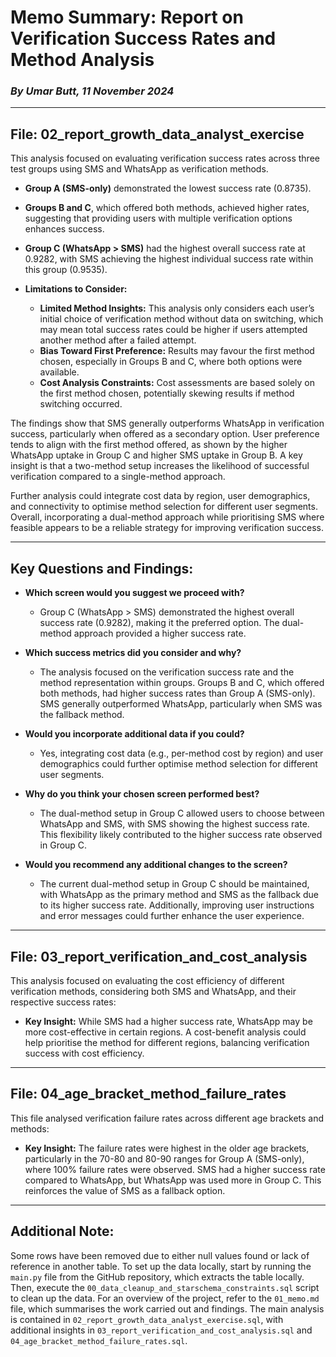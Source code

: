 # Memo Summary: Report on Verification Success Rates and Method Analysis
### *By Umar Butt, 11 November 2024*

---

## File: 02_report_growth_data_analyst_exercise
This analysis focused on evaluating verification success rates across three test groups using SMS and WhatsApp as verification methods.

- **Group A (SMS-only)** demonstrated the lowest success rate (0.8735).
- **Groups B and C**, which offered both methods, achieved higher rates, suggesting that providing users with multiple verification options enhances success.
- **Group C (WhatsApp > SMS)** had the highest overall success rate at 0.9282, with SMS achieving the highest individual success rate within this group (0.9535).

- **Limitations to Consider:**
    - **Limited Method Insights:** This analysis only considers each user’s initial choice of verification method without data on switching, which may mean total success rates could be higher if users attempted another method after a failed attempt.
    - **Bias Toward First Preference:** Results may favour the first method chosen, especially in Groups B and C, where both options were available.
    - **Cost Analysis Constraints:** Cost assessments are based solely on the first method chosen, potentially skewing results if method switching occurred.

The findings show that SMS generally outperforms WhatsApp in verification success, particularly when offered as a secondary option. User preference tends to align with the first method offered, as shown by the higher WhatsApp uptake in Group C and higher SMS uptake in Group B. A key insight is that a two-method setup increases the likelihood of successful verification compared to a single-method approach.

Further analysis could integrate cost data by region, user demographics, and connectivity to optimise method selection for different user segments. Overall, incorporating a dual-method approach while prioritising SMS where feasible appears to be a reliable strategy for improving verification success.

---

## Key Questions and Findings:

- **Which screen would you suggest we proceed with?**
    - Group C (WhatsApp > SMS) demonstrated the highest overall success rate (0.9282), making it the preferred option. The dual-method approach provided a higher success rate.

- **Which success metrics did you consider and why?**
    - The analysis focused on the verification success rate and the method representation within groups. Groups B and C, which offered both methods, had higher success rates than Group A (SMS-only). SMS generally outperformed WhatsApp, particularly when SMS was the fallback method.

- **Would you incorporate additional data if you could?**
    - Yes, integrating cost data (e.g., per-method cost by region) and user demographics could further optimise method selection for different user segments.

- **Why do you think your chosen screen performed best?**
    - The dual-method setup in Group C allowed users to choose between WhatsApp and SMS, with SMS showing the highest success rate. This flexibility likely contributed to the higher success rate observed in Group C.

- **Would you recommend any additional changes to the screen?**
    - The current dual-method setup in Group C should be maintained, with WhatsApp as the primary method and SMS as the fallback due to its higher success rate. Additionally, improving user instructions and error messages could further enhance the user experience.

---

## File: 03_report_verification_and_cost_analysis
This analysis focused on evaluating the cost efficiency of different verification methods, considering both SMS and WhatsApp, and their respective success rates:

- **Key Insight:** While SMS had a higher success rate, WhatsApp may be more cost-effective in certain regions. A cost-benefit analysis could help prioritise the method for different regions, balancing verification success with cost efficiency.

---

## File: 04_age_bracket_method_failure_rates
This file analysed verification failure rates across different age brackets and methods:

- **Key Insight:** The failure rates were highest in the older age brackets, particularly in the 70-80 and 80-90 ranges for Group A (SMS-only), where 100% failure rates were observed. SMS had a higher success rate compared to WhatsApp, but WhatsApp was used more in Group C. This reinforces the value of SMS as a fallback option.

---

## Additional Note:
Some rows have been removed due to either null values found or lack of reference in another table. To set up the data locally, start by running the `main.py` file from the GitHub repository, which extracts the table locally. Then, execute the `00_data_cleanup_and_starschema_constraints.sql` script to clean up the data. For an overview of the project, refer to the `01_memo.md` file, which summarises the work carried out and findings. The main analysis is contained in `02_report_growth_data_analyst_exercise.sql`, with additional insights in `03_report_verification_and_cost_analysis.sql` and `04_age_bracket_method_failure_rates.sql`.
